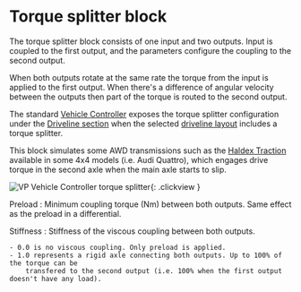 # Torque splitter block

The torque splitter block consists of one input and two outputs. Input is coupled to the first
output, and the parameters configure the coupling to the second output.

When both outputs rotate at the same rate the torque from the input is applied to the first output.
When there's a difference of angular velocity between the outputs then part of the torque is routed
to the second output.

The standard [Vehicle Controller](/components/vehicle-controller) exposes the torque splitter
configuration under the [Driveline section](/components/vehicle-controller/#driveline) when the
selected [driveline layout](/blocks/driveline) includes a torque splitter.

This block simulates some AWD transmissions such as the [Haldex Traction](https://en.wikipedia.org/wiki/Haldex_Traction)
available in some 4x4 models (i.e. Audi Quattro), which engages drive torque in the second axle when
the main axle starts to slip.

![VP Vehicle Controller torque splitter](/img/blocks/vpp-torque-splitter-inspector.png){: .clickview }

Preload
:	Minimum coupling torque (Nm) between both outputs. Same effect as the preload in a differential.

Stiffness
:	Stiffness of the viscous coupling between both outputs.

	- 0.0 is no viscous coupling. Only preload is applied.
	- 1.0 represents a rigid axle connecting both outputs. Up to 100% of the torque can be
		transfered to the second output (i.e. 100% when the first output doesn't have any load).
